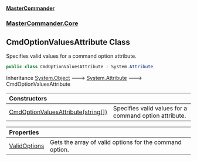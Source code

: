 #### [MasterCommander](MasterCommander.md 'MasterCommander')
### [MasterCommander.Core](MasterCommander.md#MasterCommander.Core 'MasterCommander.Core')

## CmdOptionValuesAttribute Class

Specifies valid values for a command option attribute.

```csharp
public class CmdOptionValuesAttribute : System.Attribute
```

Inheritance [System.Object](https://docs.microsoft.com/en-us/dotnet/api/System.Object 'System.Object') &#129106; [System.Attribute](https://docs.microsoft.com/en-us/dotnet/api/System.Attribute 'System.Attribute') &#129106; CmdOptionValuesAttribute

| Constructors | |
| :--- | :--- |
| [CmdOptionValuesAttribute(string[])](CmdOptionValuesAttribute.CmdOptionValuesAttribute(string[]).md 'MasterCommander.Core.CmdOptionValuesAttribute.CmdOptionValuesAttribute(string[])') | Specifies valid values for a command option attribute. |

| Properties | |
| :--- | :--- |
| [ValidOptions](CmdOptionValuesAttribute.ValidOptions.md 'MasterCommander.Core.CmdOptionValuesAttribute.ValidOptions') | Gets the array of valid options for the command option. |
